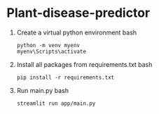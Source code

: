 ﻿# Plant-disease-predictor

 
1. Create a virtual python environment
   bash
   ```
   python -m venv myenv
   myenv\Scripts\activate
   ```

2. Install all packages from requirements.txt
   bash
   ```
   pip install -r requirements.txt
   ```
3. Run main.py
   bash
   ```
   streamlit run app/main.py
   ```
